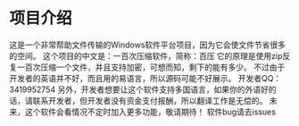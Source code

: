 # 项目介绍
这是一个非常帮助文件传输的Windows软件平台项目，因为它会使文件节省很多的空间。
这个项目的中文是：一百次压缩软件，简称：百压
它的原理是使用zip反复一百次压缩一个文件，并且支持加密，可想而知，剩下的能有多少。
不过由于开发者的英语并不好，而且用的易语言，所以源码可能不好展示。
开发者QQ：3419952754
另外，开发者想要让这个软件支持多国语言，如果你的外语好的话，请联系开发者，但开发者没有资金支付报酬，所以翻译工作是无偿的。
未来，这个软件会看情况不定时加入更多功能，敬请期待！
软件bug请去issues

